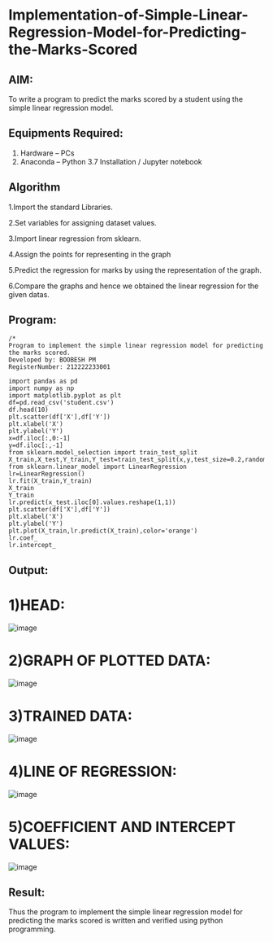 # Implementation-of-Simple-Linear-Regression-Model-for-Predicting-the-Marks-Scored

## AIM:
To write a program to predict the marks scored by a student using the simple linear regression model.

## Equipments Required:
1. Hardware – PCs
2. Anaconda – Python 3.7 Installation / Jupyter notebook

## Algorithm
1.Import the standard Libraries.

2.Set variables for assigning dataset values.

3.Import linear regression from sklearn.

4.Assign the points for representing in the graph

5.Predict the regression for marks by using the representation of the graph.

6.Compare the graphs and hence we obtained the linear regression for the given datas.

## Program:
```
/*
Program to implement the simple linear regression model for predicting the marks scored.
Developed by: BOOBESH PM
RegisterNumber: 212222233001

import pandas as pd
import numpy as np
import matplotlib.pyplot as plt
df=pd.read_csv('student.csv')
df.head(10)
plt.scatter(df['X'],df['Y'])
plt.xlabel('X')
plt.ylabel('Y')
x=df.iloc[:,0:-1]
y=df.iloc[:,-1]
from sklearn.model_selection import train_test_split
X_train,X_test,Y_train,Y_test=train_test_split(x,y,test_size=0.2,random_state=0)
from sklearn.linear_model import LinearRegression
lr=LinearRegression()
lr.fit(X_train,Y_train)
X_train
Y_train
lr.predict(x_test.iloc[0].values.reshape(1,1))
plt.scatter(df['X'],df['Y'])
plt.xlabel('X')
plt.ylabel('Y')
plt.plot(X_train,lr.predict(X_train),color='orange')
lr.coef_
lr.intercept_
```

## Output:

# 1)HEAD:

![image](https://github.com/22008650/Implementation-of-Simple-Linear-Regression-Model-for-Predicting-the-Marks-Scored/assets/122548204/23e2ae8d-92ec-458c-912d-1c9a3ad2e86c)

# 2)GRAPH OF PLOTTED DATA:

![image](https://github.com/22008650/Implementation-of-Simple-Linear-Regression-Model-for-Predicting-the-Marks-Scored/assets/122548204/ee05f108-4294-44db-a552-4c4f433c1f56)

# 3)TRAINED DATA:

![image](https://github.com/22008650/Implementation-of-Simple-Linear-Regression-Model-for-Predicting-the-Marks-Scored/assets/122548204/c5bd439a-3bb9-40e0-ad56-14f1161a8f4a)

# 4)LINE OF REGRESSION:

![image](https://github.com/22008650/Implementation-of-Simple-Linear-Regression-Model-for-Predicting-the-Marks-Scored/assets/122548204/1ba98bc8-9b54-4c8d-9274-f311a20e1791)

# 5)COEFFICIENT AND INTERCEPT VALUES:

![image](https://github.com/22008650/Implementation-of-Simple-Linear-Regression-Model-for-Predicting-the-Marks-Scored/assets/122548204/a498a799-fbfd-4364-86ae-adcb1437b36b)

## Result:
Thus the program to implement the simple linear regression model for predicting the marks scored is written and verified using python programming.
